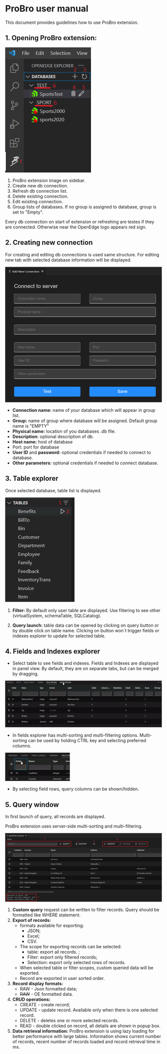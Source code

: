# **ProBro user manual** 
This document provides guidelines how to use ProBro extension.


## **1. Opening ProBro extension:**
![Db Connection](../images/DbConnection.png)

 1. ProBro extension image on sidebar.
 2. Create new db connection. 
 3. Refresh db connection list.
 4. Delete existing connection.
 5. Edit existing connection.
 6. Group lists of databases. If no group is assigned to database, group is set to "Empty".

 Every db connection on start of extension or refreshing are testes if they are connected. Otherwise near the OpenEdge logo appears red sign.

 ## **2. Creating new connection**

 For creating and editing db connections is used same structure. For editing new tab with selected database information will be displayed.

 ![Db Create](../images/createEditTab.png)

  - **Connection name:** name of your database which will appear in group list.
  - **Group:** name of group where database will be assigned. Default group name is "EMPTY"
  - **Physical name:** location of you databases .db file.
  - **Description:** optional description of db.
  - **Host name:** host of database
  - Port: port for database
  - **User ID** and **password:** optional credentials if needed to connect to database.
  - **Other parameters:** optional credentials if needed to connect database.

  ## **3. Table explorer**
  Once selected database, table list is displayed. 

![table Explorer](../images/tableExplorer.png)

1. **Filter:** By default only user table are displayed. Use filtering to see other (virtualSystem, schemaTable, SQLCatalog).

2. **Query launch:** table data can be opened by clicking on query button or by double click on table name. Clicking on button won`t trigger fields or indexes explorer to update for selected table.

## 4. Fields and Indexes explorer

  - Select table to see fields and indexes. Fields and Indexes are displayed in panel view. By default, they are on separate tabs, but can be merged by dragging.

<img src="../images/mergeFieldsIndexes.gif" height="150">

 - In fields explorer has multi-sorting and multi-filtering options.
Multi-sorting can be used by holding CTRL key and selecting preferred columns. 

<img src="../images/multisorting.gif">

- By selecting field rows, query columns can be shown/hidden.

## **5. Query window**

In first launch of query, all records are displayed.

ProBro extension uses server-side multi-sorting and multi-filtering.

![query window](../images/queryWindow.png)
1. **Custom query** request can be written to filter records. Query should be formatted like WHERE statement.
2. **Export of records:**
    - formats available for exporting: 
        - JSON;
        - Excel;
        - CSV.
    - The scope for exporting records can be selected:
        - table: export all records. ;
        - Filter: export only filtered records;
        - Selection: export only selected rows of records.
    - When selected table or filter scopes, custom queried data will be exported.
    - Record are exported in user sorted order.
3. **Record display formats:**
    - RAW - Json formatted data;
    - <s>RAW</s> - OE formatted data.
4. **CRUD operations:**
    - CREATE - create record;
    - UPDATE - update record. Available only when there is one selected record.
    - DELETE - deletes one or more selected records.
    - READ - double clicked on record, all details are shown in popup box.
5. **Data retrieval information:** ProBro extension is using lazy loading for better performance with large tables. Information shows current number of records, recent number of records loaded and record retrieval time in ms.